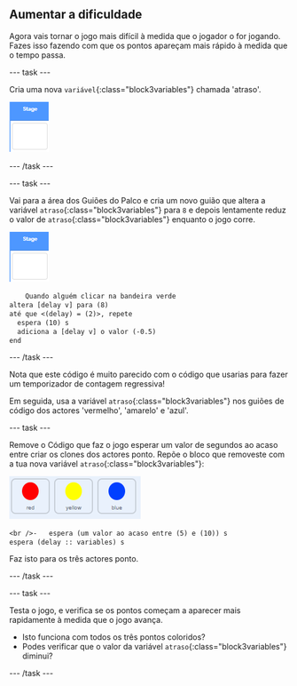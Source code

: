 ## Aumentar a dificuldade

Agora vais tornar o jogo mais difícil à medida que o jogador o for jogando. Fazes isso fazendo com que os pontos apareçam mais rápido à medida que o tempo passa.

\--- task \---

Cria uma nova `variável`{:class="block3variables"} chamada 'atraso'.

![Actor palco](images/stage-sprite.png)

\--- /task \---

\--- task \---

Vai para a área dos Guiões do Palco e cria um novo guião que altera a variável `atraso`{:class="block3variables"} para `8` e depois lentamente reduz o valor de `atraso`{:class="block3variables"} enquanto o jogo corre.

![Actor palco](images/stage-sprite.png)

```blocks3
    Quando alguém clicar na bandeira verde
altera [delay v] para (8)
até que <(delay) = (2)>, repete 
  espera (10) s
  adiciona a [delay v] o valor (-0.5)
end
```

\--- /task \---

Nota que este código é muito parecido com o código que usarias para fazer um temporizador de contagem regressiva!

Em seguida, usa a variável `atraso`{:class="block3variables"} nos guiões de código dos actores 'vermelho', 'amarelo' e 'azul'.

\--- task \---

Remove o Código que faz o jogo esperar um valor de segundos ao acaso entre criar os clones dos actores ponto. Repõe o bloco que removeste com a tua nova variável `atraso`{:class="block3variables"}:

![captura de ecrã](images/all-dots.png)

```blocks3
<br />-   espera (um valor ao acaso entre (5) e (10)) s
espera (delay :: variables) s
```

Faz isto para os três actores ponto.

\--- /task \---

\--- task \---

Testa o jogo, e verifica se os pontos começam a aparecer mais rapidamente à medida que o jogo avança.

+ Isto funciona com todos os três pontos coloridos?
+ Podes verificar que o valor da variável `atraso`{:class="block3variables"} diminui?

\--- /task \---